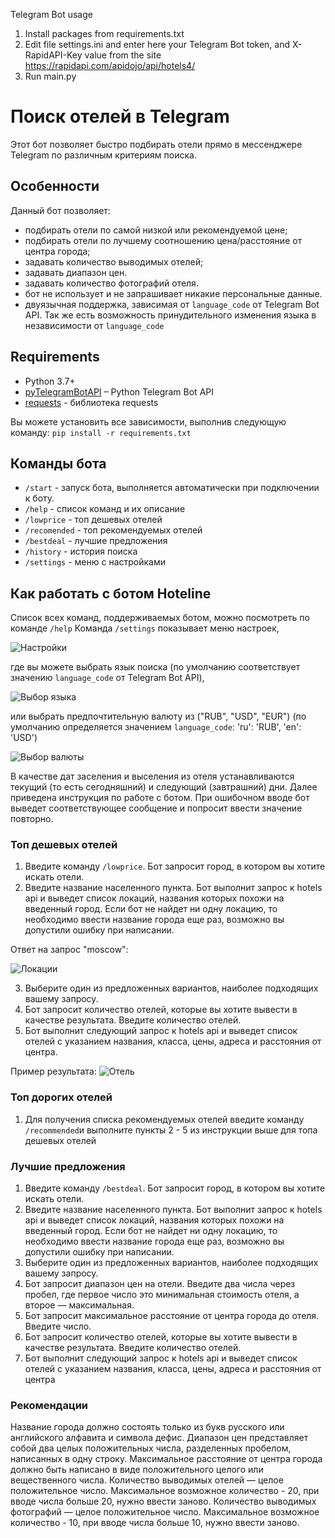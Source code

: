 ﻿Telegram Bot usage

1) Install packages from requirements.txt
2) Edit file settings.ini and enter here 
   your Telegram Bot token, and 
   X-RapidAPI-Key value from the site 
   https://rapidapi.com/apidojo/api/hotels4/
3) Run main.py

# Поиск отелей в Telegram

Этот бот позволяет быстро подбирать отели прямо в мессенджере Telegram по различным критериям поиска. 

## Особенности

Данный бот позволяет:
* подбирать отели по самой низкой или рекомендуемой цене;
* подбирать отели по лучшему соотношению цена/расстояние от центра города;  
* задавать количество выводимых отелей;  
* задавать диапазон цен.
* задавать количество фотографий отеля.
* бот не использует и не запрашивает никакие персональные данные.
* двуязычная поддержка, зависимая от `language_code` от Telegram Bot API. 
  Так же есть возможность принудительного изменения языка в независимости от `language_code` 

## Requirements

* Python 3.7+
* [pyTelegramBotAPI](https://github.com/python-telegram-bot/python-telegram-bot) – Python Telegram Bot API
* [requests](https://github.com/psf/requests) - библиотека requests

Вы можете установить все зависимости, выполнив следующую команду: `pip install -r requirements.txt`


## Команды бота

* `/start` - запуск бота, выполняется автоматически при подключении к боту.
* `/help` - список команд и их описание
* `/lowprice` - топ дешевых отелей
* `/recomended` - топ рекомендуемых отелей
* `/bestdeal` - лучшие предложения
* `/history` - история поиска
* `/settings` - меню с настройками  

## Как работать с ботом Hoteline

Список всех команд, поддерживаемых ботом, можно посмотреть по команде `/help`
Команда `/settings` показывает меню настроек, 

![Настройки](img/settings.png)

где вы можете выбрать язык поиска (по умолчанию соответствует значению `language_code` от Telegram Bot API),

![Выбор языка](img/languages.png)

или выбрать предпочтительную валюту из ("RUB", "USD", "EUR") (по умолчанию определяется значением `language_code`: 'ru': 'RUB', 'en': 'USD')

![Выбор валюты](img/currencies.png)

В качестве дат заселения и выселения из отеля устанавливаются текущий (то есть сегодняшний) и следующий (завтрашний) дни. 
Далее приведена инструкция по работе с ботом. При ошибочном вводе бот выведет соответствующее сообщение и попросит ввести значение повторно.

### Топ дешевых отелей

1. Введите команду `/lowprice`. Бот запросит город, в котором вы хотите искать отели.
2. Введите название населенного пункта. Бот выполнит запрос к hotels api и выведет список локаций, названия которых похожи на введенный город. 
   Если бот не найдет ни одну локацию, то необходимо ввести название города еще раз, возможно вы допустили ошибку при написании. 
   
Ответ на запрос "moscow":

![Локации](img/locations.png)
   
3. Выберите один из предложенных вариантов, наиболее подходящих вашему запросу.
4. Бот запросит количество отелей, которые вы хотите вывести в качестве результата. Введите количество отелей. 
5. Бот выполнит следующий запрос к hotels api и выведет список отелей с указанием названия, класса, цены, адреса и расстояния от центра.

Пример результата:
![Отель](img/hotel.png)


### Топ дорогих отелей

1. Для получения списка рекомендуемых отелей введите команду `/recommended`и выполните пункты 2 - 5 из инструкции выше для топа дешевых отелей

### Лучшие предложения

1. Введите команду `/bestdeal`. Бот запросит город, в котором вы хотите искать отели.
2. Введите название населенного пункта. Бот выполнит запрос к hotels api и выведет список локаций, названия которых похожи на введенный город. 
   Если бот не найдет ни одну локацию, то необходимо ввести название города еще раз, возможно вы допустили ошибку при написании.
3. Выберите один из предложенных вариантов, наиболее подходящих вашему запросу.
4. Бот запросит диапазон цен на отели. Введите два числа через пробел, где первое число это минимальная стоимость отеля, а второе — максимальная. 
5. Бот запросит максимальное расстояние от центра города до отеля. Введите число.
6. Бот запросит количество отелей, которые вы хотите вывести в качестве результата. Введите количество отелей. 
7. Бот выполнит следующий запрос к hotels api и выведет список отелей с указанием названия, класса, цены, адреса и расстояния от центра

### Рекомендации 

Название города должно состоять только из букв русского или английского алфавита и символа дефис.
Диапазон цен представляет собой два целых положительных числа, разделенных пробелом, написанных в одну строку.
Максимальное расстояние от центра города должно быть написано в виде положительного целого или вещественного числа.
Количество выводимых отелей — целое положительное число. Максимальное возможное количество - 20, при вводе числа больше 20, нужно ввести заново. 
Количество выводимых фотографий — целое положительное число. Максимальное возможное количество - 10, при вводе числа больше 10, нужно ввести заново. 